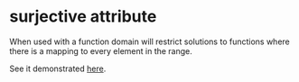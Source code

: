 # surjective attribute

When used with a function domain will restrict solutions to functions where there is a mapping to every element in the range.

See it demonstrated [here](https://github/conjure-cp/conjure/docs/notebooks/functionDemonstration.ipynb).